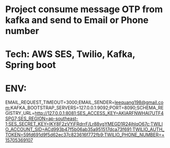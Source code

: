 # Project consume message OTP from kafka and send to Email or Phone number
# Tech: AWS SES, Twilio, Kafka, Spring boot
# ENV:
EMAIL_REQUEST_TIMEOUT=3000;EMAIL_SENDER=leequang198@gmail.com;KAFKA_BOOTSTRAP_SERVERS=127.0.0.1:9092;PORT=8090;SCHEMA_REGISTRY_URL=http://127.0.0.1:8081;SES_ACCESS_KEY=AKIARFNWHAI7UTF4SPG7;SES_REGION=ap-southeast-1;SES_SECRET_KEY=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;TWILIO_ACCOUNT_SID=ACd993b47f5b06ab35a951517dca73f691;TWILIO_AUTH_TOKEN=59fd691d9f5d62ec37c823616f772fb9;TWILIO_PHONE_NUMBER=+15705369107
